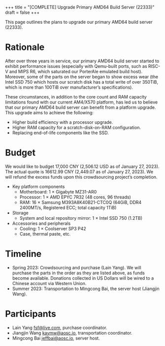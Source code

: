 +++
title = "[COMPLETE] Upgrade Primary AMD64 Build Server (22333)"
draft = false
+++

This page outlines the plans to upgrade our primary AMD64 build server (22333).

# Rationale

After over three years in service, our primary AMD64 build server started to exhibit performance issues (especially with Qemu-built ports, such as RISC-V and MIPS R6, which saturated our PorterAle emulated build host). Moreover, some of the parts on the server began to show excess wear (the Intel SSD 750 which hosts our scratch disk has a total write of over 350TiB, which is more than 100TiB over manufacturer’s specifications). 

These circumstances, in addition to the core count and RAM capacity limitations found with our current AM4/X570 platform, has led us to believe that our primary AMD64 build server can benefit from a platform upgrade. This upgrade aims to achieve the following:

- Higher build efficiency with a processor upgrade.
- Higher RAM capacity for a scratch-disk-on-RAM configuration.
- Replacing end-of-life components like the SSD.

# Budget

We would like to budget 17,000 CNY (2,506.12 USD as of January 27, 2023). The actual quote is 16612.99 CNY (2,449.07 as of January 27, 2023). We will refund the excess funds upon this crowdsourcing project’s completion.

+ Key platform components
    - Motherboard: 1 × Gigabyte MZ31-AR0
    - Processor: 1 × AMD EPYC 7R32 (48 cores, 96 threads)
    - RAM: 16 × Samsung M393A8K40B21-CTC0Q (64GiB, DDR4 2400MT/s, Registered ECC; total capacity 1TiB)
+ Storage
    - System and local repository mirror: 1 × Intel SSD 750 (1.2TB)
+ Accessories and peripherals
    - Cooling: 1 × Coolserver SP3 P42
    - Case, thermal paste, etc.

# Timeline

- Spring 2023: Crowdsourcing and purchase (Lain Yang). We will purchase the parts in the order as they are listed above, as funds become available. Donations collected in US Dollars will be wired to a Chinese account via Western Union.
- Summer 2023: Transportation to Mingcong Bai, the server host (Jiangjin Wang).

# Participants

- Lain Yang <fsf@live.com>, purchase coordinator.
- Jiangjin Wang <kaymw@aosc.io>, transportation coordinator.
- Mingcong Bai <jeffbai@aosc.io>, server host.
